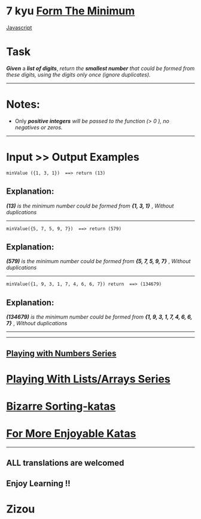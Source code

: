 # 7 kyu [Form The Minimum](https://www.codewars.com/kata/5ac6932b2f317b96980000ca)

<!-- START LANGUAGE_LINKS -->

[Javascript](./javascript.js)

<!-- END LANGUAGE_LINKS -->

# Task

**_Given_** a **_list of digits_**, *return the **_smallest number_** that could be formed from these digits, using the digits only once (ignore duplicates).* 
___

# Notes:

* Only **_positive integers_** *will be passed to the function (> 0 ), no negatives or zeros.*
___
# Input >> Output Examples 

```
minValue ({1, 3, 1})  ==> return (13)
```
## Explanation:
**_(13)_** *is the minimum number could be formed from* **_{1, 3, 1}_** , *Without duplications*  
___
```
minValue({5, 7, 5, 9, 7})  ==> return (579)
```
## Explanation:
**_(579)_** *is the minimum number could be formed from* **_{5, 7, 5, 9, 7}_** , *Without duplications* 
___

```
minValue({1, 9, 3, 1, 7, 4, 6, 6, 7}) return  ==> (134679)
```
## Explanation:
**_(134679)_** *is the minimum number could be formed from* **_{1, 9, 3, 1, 7, 4, 6, 6, 7}_** , *Without duplications* 
___
___

## [Playing with Numbers Series](https://www.codewars.com/collections/playing-with-numbers)

# [Playing With Lists/Arrays Series](https://www.codewars.com/collections/playing-with-lists-slash-arrays)

# [Bizarre Sorting-katas](https://www.codewars.com/collections/bizarre-sorting-katas)

# [For More Enjoyable Katas](http://www.codewars.com/users/MrZizoScream/authored)
___

## ALL translations are welcomed

## Enjoy Learning !!
# Zizou
